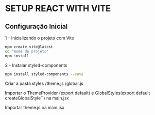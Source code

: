 # SETUP REACT WITH VITE

## Configuração Inicial


1 - Inicializando o projeto com Vite

~~~bash
npm create vite@latest
cd "nome do projeto"
npm install
~~~

2 - Instalar styled-components

~~~bash
npm install styled-components --save
~~~

Criar a pasta styles
  /theme.js
  /global.js

Importar o ThemeProvider (export default) 
e GlobalStyles(export default createGlobalStyle``) 
na main.jsx

Importar theme.js na main.jsx








